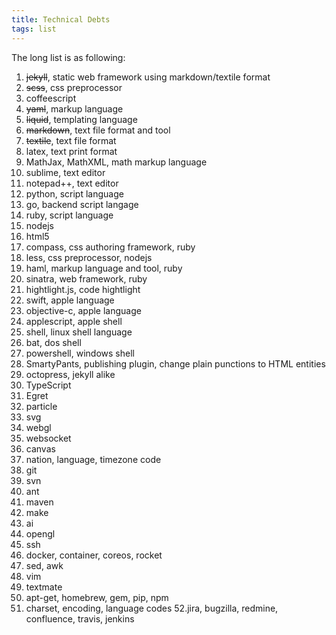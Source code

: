 ```yaml
---
title: Technical Debts
tags: list
---
```


The long list is as following:

1. ~~jekyll~~, static web framework using markdown/textile format
2. ~~scss~~, css preprocessor
3. coffeescript
4. ~~yaml~~, markup language
5. ~~liquid~~, templating language
6. ~~markdown~~, text file format and tool
7. ~~textile~~, text file format
8. latex, text print format
9. MathJax, MathXML, math markup language
10. sublime, text editor
11. notepad++, text editor
12. python, script language
13. go, backend script langage
14. ruby, script language
15. nodejs
16. html5
17. compass, css authoring framework, ruby
18. less, css preprocessor, nodejs
19. haml, markup language and tool, ruby
20. sinatra, web framework, ruby
21. hightlight.js, code hightlight
22. swift, apple language
23. objective-c, apple language
24. applescript, apple shell
25. shell, linux shell language
26. bat, dos shell
27. powershell, windows shell
28. SmartyPants, publishing plugin, change plain punctions to HTML entities
29. octopress, jekyll alike
30. TypeScript
31. Egret
32. particle
33. svg
34. webgl
35. websocket
36. canvas
37. nation, language, timezone code 
38. git
39. svn
40. ant
41. maven
42. make
43. ai
44. opengl
45. ssh
46. docker, container, coreos, rocket
47. sed, awk
48. vim
49. textmate
50. apt-get, homebrew, gem, pip, npm
51. charset, encoding, language codes
52.jira, bugzilla, redmine, confluence, travis, jenkins